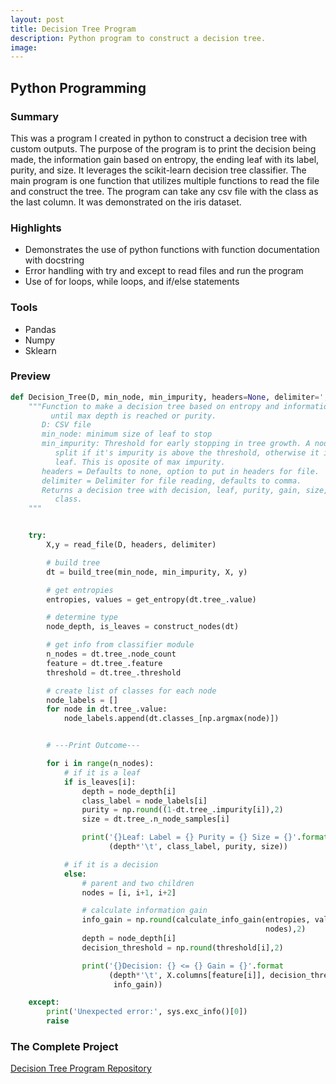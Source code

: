 ```yaml
---
layout: post
title: Decision Tree Program
description: Python program to construct a decision tree.
image:
---
```



## Python Programming

### Summary
This was a program I created in python to construct a decision tree with custom outputs. The purpose of the program is to print the decision being made, the information gain based on entropy, the ending leaf with its label, purity, and size. It leverages the scikit-learn decision tree classifier. The main program is one function that utilizes multiple functions to read the file and construct the tree. The program can take any csv file with the class as the last column. It was demonstrated on the iris dataset.

### Highlights
* Demonstrates the use of python functions with function documentation with docstring
* Error handling with try and except to read files and run the program
* Use of for loops, while loops, and if/else statements

### Tools
* Pandas
* Numpy
* Sklearn

### Preview
```Python
def Decision_Tree(D, min_node, min_impurity, headers=None, delimiter=','):
    """Function to make a decision tree based on entropy and information gain,
         until max depth is reached or purity.
       D: CSV file
       min_node: minimum size of leaf to stop
       min_impurity: Threshold for early stopping in tree growth. A node will
          split if it's impurity is above the threshold, otherwise it is a
          leaf. This is oposite of max impurity.
       headers = Defaults to none, option to put in headers for file.
       delimiter = Delimiter for file reading, defaults to comma.
       Returns a decision tree with decision, leaf, purity, gain, size, and
          class.
    """


    try:
        X,y = read_file(D, headers, delimiter)

        # build tree
        dt = build_tree(min_node, min_impurity, X, y)

        # get entropies
        entropies, values = get_entropy(dt.tree_.value)

        # determine type
        node_depth, is_leaves = construct_nodes(dt)

        # get info from classifier module
        n_nodes = dt.tree_.node_count
        feature = dt.tree_.feature
        threshold = dt.tree_.threshold

        # create list of classes for each node
        node_labels = []
        for node in dt.tree_.value:
            node_labels.append(dt.classes_[np.argmax(node)])


        # ---Print Outcome---

        for i in range(n_nodes):
            # if it is a leaf
            if is_leaves[i]:            
                depth = node_depth[i]
                class_label = node_labels[i]
                purity = np.round((1-dt.tree_.impurity[i]),2)
                size = dt.tree_.n_node_samples[i]

                print('{}Leaf: Label = {} Purity = {} Size = {}'.format
                      (depth*'\t', class_label, purity, size))

            # if it is a decision
            else:
                # parent and two children
                nodes = [i, i+1, i+2]

                # calculate information gain
                info_gain = np.round(calculate_info_gain(entropies, values,
                                                         nodes),2)
                depth = node_depth[i]
                decision_threshold = np.round(threshold[i],2)

                print('{}Decision: {} <= {} Gain = {}'.format
                      (depth*'\t', X.columns[feature[i]], decision_threshold,
                       info_gain))

    except:
        print('Unexpected error:', sys.exc_info()[0])
        raise
```


### The Complete Project
[Decision Tree Program Repository](https://github.com/Torreylee1028/Decision-Tree-Program)
